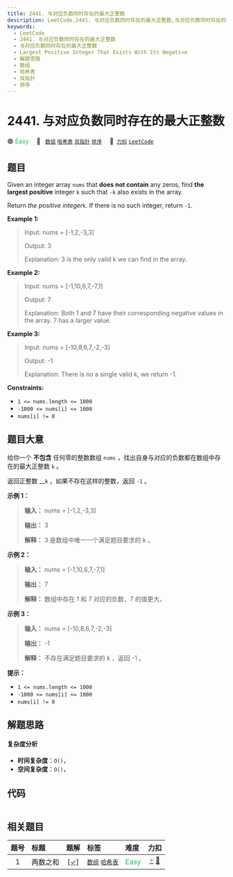 ```yaml
---
title: 2441. 与对应负数同时存在的最大正整数
description: LeetCode,2441. 与对应负数同时存在的最大正整数,与对应负数同时存在的最大正整数,Largest Positive Integer That Exists With Its Negative,解题思路,数组,哈希表,双指针,排序
keywords:
  - LeetCode
  - 2441. 与对应负数同时存在的最大正整数
  - 与对应负数同时存在的最大正整数
  - Largest Positive Integer That Exists With Its Negative
  - 解题思路
  - 数组
  - 哈希表
  - 双指针
  - 排序
---
```


# 2441. 与对应负数同时存在的最大正整数

🟢 <font color=#15bd66>Easy</font>&emsp; 🔖&ensp; [`数组`](/tag/array.md) [`哈希表`](/tag/hash-table.md) [`双指针`](/tag/two-pointers.md) [`排序`](/tag/sorting.md)&emsp; 🔗&ensp;[`力扣`](https://leetcode.cn/problems/largest-positive-integer-that-exists-with-its-negative) [`LeetCode`](https://leetcode.com/problems/largest-positive-integer-that-exists-with-its-negative)

## 题目

Given an integer array `nums` that **does not contain** any zeros, find **the
largest positive** integer `k` such that `-k` also exists in the array.

Return _the positive integer_`k`. If there is no such integer, return `-1`.



**Example 1:**

> Input: nums = [-1,2,-3,3]
> 
> Output: 3
> 
> Explanation: 3 is the only valid k we can find in the array.

**Example 2:**

> Input: nums = [-1,10,6,7,-7,1]
> 
> Output: 7
> 
> Explanation: Both 1 and 7 have their corresponding negative values in the array. 7 has a larger value.

**Example 3:**

> Input: nums = [-10,8,6,7,-2,-3]
> 
> Output: -1
> 
> Explanation: There is no a single valid k, we return -1.

**Constraints:**

  * `1 <= nums.length <= 1000`
  * `-1000 <= nums[i] <= 1000`
  * `nums[i] != 0`


## 题目大意

给你一个 **不包含** 任何零的整数数组 `nums` ，找出自身与对应的负数都在数组中存在的最大正整数 `k` 。

返回正整数 __`k` ，如果不存在这样的整数，返回 `-1` 。



**示例 1：**

> 
> 
> 
> 
> 
> **输入：** nums = [-1,2,-3,3]
> 
> **输出：** 3
> 
> **解释：** 3 是数组中唯一一个满足题目要求的 k 。
> 
> 

**示例 2：**

> 
> 
> 
> 
> 
> **输入：** nums = [-1,10,6,7,-7,1]
> 
> **输出：** 7
> 
> **解释：** 数组中存在 1 和 7 对应的负数，7 的值更大。
> 
> 

**示例 3：**

> 
> 
> 
> 
> 
> **输入：** nums = [-10,8,6,7,-2,-3]
> 
> **输出：** -1
> 
> **解释：** 不存在满足题目要求的 k ，返回 -1 。
> 
> 



**提示：**

  * `1 <= nums.length <= 1000`
  * `-1000 <= nums[i] <= 1000`
  * `nums[i] != 0`


## 解题思路

#### 复杂度分析

- **时间复杂度**：`O()`，
- **空间复杂度**：`O()`，

## 代码

```javascript

```

## 相关题目

<!-- prettier-ignore -->
| 题号 | 标题 | 题解 | 标签 | 难度 | 力扣 |
| :------: | :------ | :------: | :------ | :------ | :------: |
| 1 | 两数之和 | [[✓]](/problem/0001.md) |  [`数组`](/tag/array.md) [`哈希表`](/tag/hash-table.md) | <font color=#15bd66>Easy</font> | [🀄️](https://leetcode.cn/problems/two-sum) [🔗](https://leetcode.com/problems/two-sum) |